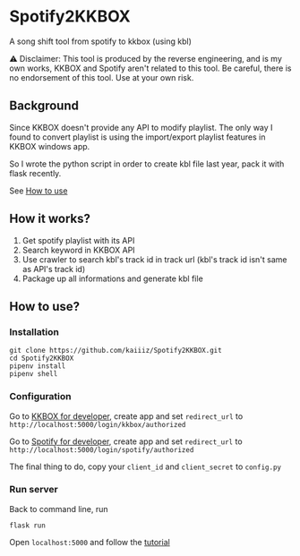 # Spotify2KKBOX

A song shift tool from spotify to kkbox (using kbl)

⚠️ Disclaimer: This tool is produced by the reverse engineering, and is my own works, KKBOX and Spotify aren't related to this tool. Be careful, there is no endorsement of this tool. Use at your own risk. 

## Background

Since KKBOX doesn't provide any API to modify playlist. The only way I found to convert playlist is using the import/export playlist features in KKBOX windows app.

So I wrote the python script in order to create kbl file last year, pack it with flask recently.

See [How to use](https://github.com/kaiiiz/Spotify2KKBOX/wiki/How-to-use%3F)

## How it works?

1. Get spotify playlist with its API
2. Search keyword in KKBOX API
3. Use crawler to search kbl's track id in track url (kbl's track id isn't same as API's track id)
4. Package up all informations and generate kbl file

## How to use?

### Installation

```
git clone https://github.com/kaiiiz/Spotify2KKBOX.git
cd Spotify2KKBOX
pipenv install
pipenv shell
```

### Configuration

Go to [KKBOX for developer](https://developer.kkbox.com/#/app), create app and set `redirect_url` to `http://localhost:5000/login/kkbox/authorized`

Go to [Spotify for developer](https://developer.spotify.com/dashboard/), create app and set `redirect_url` to `http://localhost:5000/login/spotify/authorized`

The final thing to do, copy your `client_id` and `client_secret` to `config.py`

### Run server

Back to command line, run

```
flask run
```

Open `localhost:5000` and follow the [tutorial](https://github.com/kaiiiz/Spotify2KKBOX/wiki/How-to-use%3F)
